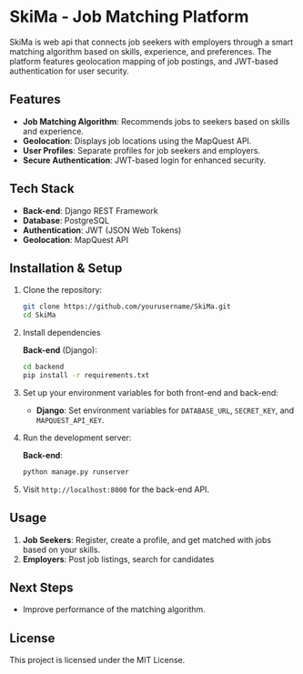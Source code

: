 # SkiMa - Job Matching Platform

SkiMa is web api that connects job seekers with employers through a smart matching algorithm based on skills, experience, and preferences. The platform features geolocation mapping of job postings, and JWT-based authentication for user security.

## Features
- **Job Matching Algorithm**: Recommends jobs to seekers based on skills and experience.
- **Geolocation**: Displays job locations using the MapQuest API.
- **User Profiles**: Separate profiles for job seekers and employers.
- **Secure Authentication**: JWT-based login for enhanced security.

## Tech Stack
- **Back-end**: Django REST Framework
- **Database**: PostgreSQL
- **Authentication**: JWT (JSON Web Tokens)
- **Geolocation**: MapQuest API

## Installation & Setup

1. Clone the repository:
    ```bash
    git clone https://github.com/yourusername/SkiMa.git
    cd SkiMa
    ```

2. Install dependencies

    **Back-end** (Django):
    ```bash
    cd backend
    pip install -r requirements.txt
    ```

3. Set up your environment variables for both front-end and back-end:
   - **Django**: Set environment variables for `DATABASE_URL`, `SECRET_KEY`, and `MAPQUEST_API_KEY`.

4. Run the development server:

    **Back-end**:
    ```bash
    python manage.py runserver
    ```

5. Visit `http://localhost:8000` for the back-end API.

## Usage

1. **Job Seekers**: Register, create a profile,  and get matched with jobs based on your skills.
2. **Employers**: Post job listings, search for candidates

## Next Steps
- Improve performance of the matching algorithm.

## License
This project is licensed under the MIT License.

